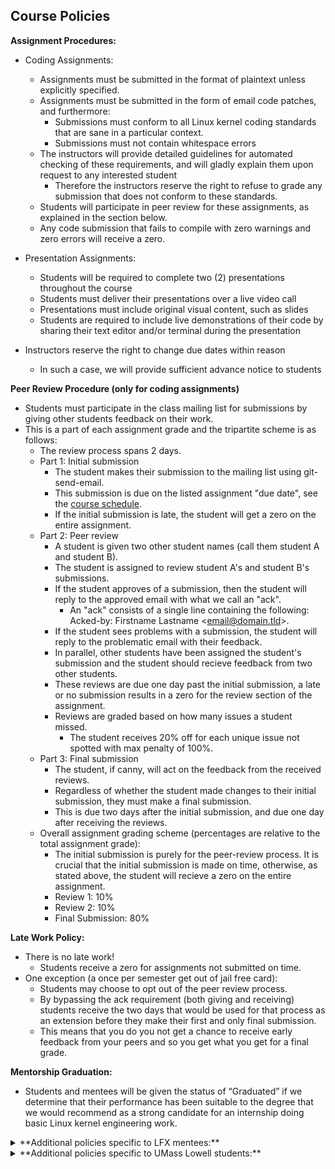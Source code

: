 ## Course Policies

**Assignment Procedures:**

* Coding Assignments:
  * Assignments must be submitted in the format of plaintext unless explicitly specified.
  * Assignments must be submitted in the form of email code patches, and furthermore:
    * Submissions must conform to all Linux kernel coding standards that are sane in a particular context.
    * Submissions must not contain whitespace errors
  * The instructors will provide detailed guidelines for automated checking of these requirements, and will gladly explain them upon request to any interested student
    * Therefore the instructors reserve the right to refuse to grade any submission that does not conform to these standards.
  * Students will participate in peer review for these assignments, as explained in the section below.
  * Any code submission that fails to compile with zero warnings and zero errors will receive a zero.

* Presentation Assignments:
  * Students will be required to complete two (2) presentations throughout the course
  * Students must deliver their presentations over a live video call
  * Presentations must include original visual content, such as slides
  * Students are required to include live demonstrations of their code by sharing their text editor and/or terminal during the presentation

* Instructors reserve the right to change due dates within reason
  * In such a case, we will provide sufficient advance notice to students

**Peer Review Procedure (only for coding assignments)**

* Students must participate in the class mailing list for submissions by giving other students feedback on their work.
* This is a part of each assignment grade and the tripartite scheme is as follows:
  * The review process spans 2 days.
  * Part 1: Initial submission
    * The student makes their submission to the mailing list using git-send-email.
    * This submission is due on the listed assignment "due date", see the [course schedule](../index.md).
    * If the initial submission is late, the student will get a zero on the entire assignment.
  * Part 2: Peer review
    * A student is given two other student names (call them student A and student B).
    * The student is assigned to review student A's and student B's submissions.
    * If the student approves of a submission, then the student will reply to the approved email with what we call an "ack".
      * An "ack" consists of a single line containing the following: Acked-by: Firstname Lastname <email@domain.tld\>.
    * If the student sees problems with a submission, the student will reply to the problematic email with their feedback.
    * In parallel, other students have been assigned the student's submission and the student should recieve feedback from two other students.
    * These reviews are due one day past the initial submission, a late or no submission results in a zero for the review section of the assignment.
    * Reviews are graded based on how many issues a student missed.
      * The student receives 20% off for each unique issue not spotted with max penalty of 100%.
  * Part 3: Final submission
    * The student, if canny, will act on the feedback from the received reviews.
    * Regardless of whether the student made changes to their initial submission, they must make a final submission.
    * This is due two days after the initial submission, and due one day after receiving the reviews.
  * Overall assignment grading scheme (percentages are relative to the total assignment grade):
    * The initial submission is purely for the peer-review process. It is crucial that the initial submission is made on time, otherwise, as stated above, the student will recieve a zero on the entire assignment.
    * Review 1: 10%
    * Review 2: 10%
    * Final Submission: 80%

**Late Work Policy:**

* There is no late work!
  * Students receive a zero for assignments not submitted on time.
* One exception (a once per semester get out of jail free card):
  * Students may choose to opt out of the peer review process.
  * By bypassing the ack requirement (both giving and receiving) students receive the two days that would be used for that process as an extension before they make their first and only final submission.
  * This means that you do you not get a chance to receive early feedback from your peers and so you get what you get for a final grade.

**Mentorship Graduation:**

* Students and mentees will be given the status of “Graduated” if we determine that their performance has been suitable to the degree that we would recommend as a strong candidate for an internship doing basic Linux kernel engineering work.

<details>
<summary>
**Additional policies specific to LFX mentees:**
</summary>

* Removal from the course
  * In the case that a student fails to complete a task by a deadline with no prior notice, an instructor will reach out to you via email and/or direct message. If the student fails to respond to this message within seven (7) days of it’s receipt, the instructors reserve the right to remove the student from the program.
  * Attendance is not required (because of timezones) but students should watch the recorded videos of class sessions
</details>

<details>
<summary>
**Additional policies specific to UMass Lowell students:**
</summary>

* Automatic Course Failure (Grade of F)
  * In the case that a student fails to complete a task by a deadline with no prior notice, an instructor will reach out to you via email and/or direct message. If the student fails to respond to this message within seven (7) days of it’s receipt, the instructors reserve the right to give the student a failing grade (F) for the course.
  * Attendance is... required.

**UMass Lowell Grading Policy:**

Student grades will be weighted according to the following scheme:

| Category | Percentage |
|--|--|
| Assignments | 40% |
| Presentation 1 | 25% |
| Presentation 2 | 30% |
| Participation | 5% |


Students will be given a letter grade according to the following this scheme:

|Letter grade|Percentage range|
|--|--|
|A                             	|90 ~ 100|
|A-|                           	85 ~ 89.99|
|B+|                          	80 ~ 84.99|
|B                             	|75 ~ 79.99|
|B-|                           	70 ~ 74.99|
|C+|                          	65 ~ 69.99|
|C                             	|60 ~ 64.99|
|C-|                           	55 ~ 59.99|
|D+|                          	50 ~ 54.99|
|D                             	|40 ~ 49.99|
|F                              |below 40|

######A (4.0), A- (3.7), B+ (3.3), B (3.0), B- (2.7), C+ (2.3), C (2.0), C- (1.7), D+ (1.3), D (1.0), F (0.0)
</details>
